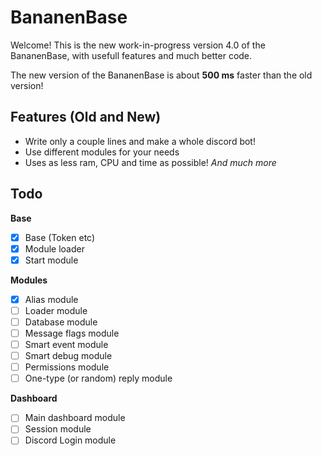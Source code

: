 # BananenBase
Welcome! This is the new work-in-progress version 4.0 of the BananenBase, with usefull features and much better code.

The new version of the BananenBase is about **500 ms** faster than the old version!

## Features (Old and New)
- Write only a couple lines and make a whole discord bot!
- Use different modules for your needs
- Uses as less ram, CPU and time as possible!
_And much more_

## Todo
**Base**
- [X] Base (Token etc)
- [X] Module loader
- [X] Start module

**Modules**
- [X] Alias module
- [ ] Loader module
- [ ] Database module
- [ ] Message flags module
- [ ] Smart event module
- [ ] Smart debug module
- [ ] Permissions module
- [ ] One-type (or random) reply module

**Dashboard**
- [ ] Main dashboard module
- [ ] Session module
- [ ] Discord Login module
